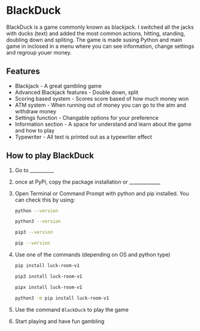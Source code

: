 # BlackDuck

BlackDuck is a game commonly known as blackjack. I switched all the jacks with ducks (text) and added the most common actions, hitting, standing, doubling down and spliting. The game is made susing Python and main game in inclosed in a menu where you can see information, change settings and regroup youer money.

## Features

- Blackjack - A great gambling game
- Advanced Blackjack features - Double down, split
- Scoring based system - Scores score based of how much money won
- ATM system - When running out of money you can go to the atm and withdraw money
- Settings function - Changable options for your preference
- Information section - A space for understand and learn about the game and how to play
- Typewriter - All text is printed out as a typewriter effect

## How to play BlackDuck

1) Go to __________

2) once at PyPi, copy the package installation or _____________

3) Open Terminal or Command Prompt with python and pip installed. You can check this by using:

    ```sh
    python --version
    ```

    ```sh
    python3 --version
    ```

    ```sh
    pip3 --version
    ```

    ```sh
    pip --version
    ```

4) Use one of the commands (depending on OS and python type)

   ```sh
   pip install luck-room-v1
   ```

   ```sh
   pip3 install luck-room-v1
   ```

   ```sh
   pipx install luck-room-v1
   ```

   ```sh
   python3 -m pip install luck-room-v1
   ```

5) Use the command `BlackDuck` to play the game

6) Start playing and have fun gambling